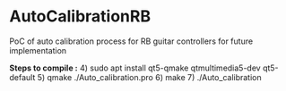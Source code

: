 # AutoCalibrationRB
PoC of auto calibration process for RB guitar controllers for future implementation

**Steps to compile :**
4) sudo apt install qt5-qmake qtmultimedia5-dev qt5-default
5) qmake ./Auto_calibration.pro
6) make
7) ./Auto_calibration
